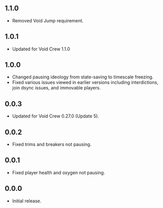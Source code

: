 ## 1.1.0
- Removed Void Jump requirement.

## 1.0.1
- Updated for Void Crew 1.1.0

## 1.0.0
- Changed pausing ideology from state-saving to timescale freezing.
- Fixed various issues viewed in earlier versions including interdictions, join dsync issues, and immovable players.

## 0.0.3
- Updated for Void Crew 0.27.0 (Update 5).

## 0.0.2
- Fixed trims and breakers not pausing.

## 0.0.1
- Fixed player health and oxygen not pausing.

## 0.0.0
- Initial release.
